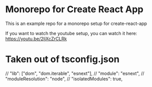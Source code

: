 # Monorepo for Create React App

This is an example repo for a monorepo setup for create-react-app

If you want to watch the youtube setup, you can watch it here: https://youtu.be/2ljXcZrCLRk

# Taken out of tsconfig.json

// "lib": ["dom", "dom.iterable", "esnext"],
// "module": "esnext",
// "moduleResolution": "node",
// "isolatedModules": true,
